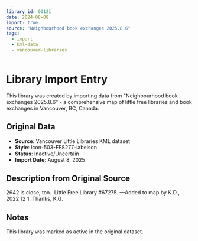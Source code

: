 ```yaml
---
library_id: 00121
date: 2024-08-08
import: true
source: "Neighbourhood book exchanges 2025.8.6"
tags:
  - import
  - kml-data
  - vancouver-libraries
---
```


# Library Import Entry

This library was created by importing data from "Neighbourhood book exchanges 2025.8.6" - a comprehensive map of little free libraries and book exchanges in Vancouver, BC, Canada.

## Original Data

- **Source**: Vancouver Little Libraries KML dataset
- **Style**: icon-503-FF8277-labelson
- **Status**: Inactive/Uncertain
- **Import Date**: August 8, 2025

## Description from Original Source

2642 is close, too.  Little Free Library #67275.
—Added to map by K.D., 2022 12 1. 
 Thanks, K.G.  



## Notes

This library was marked as active in the original dataset.
